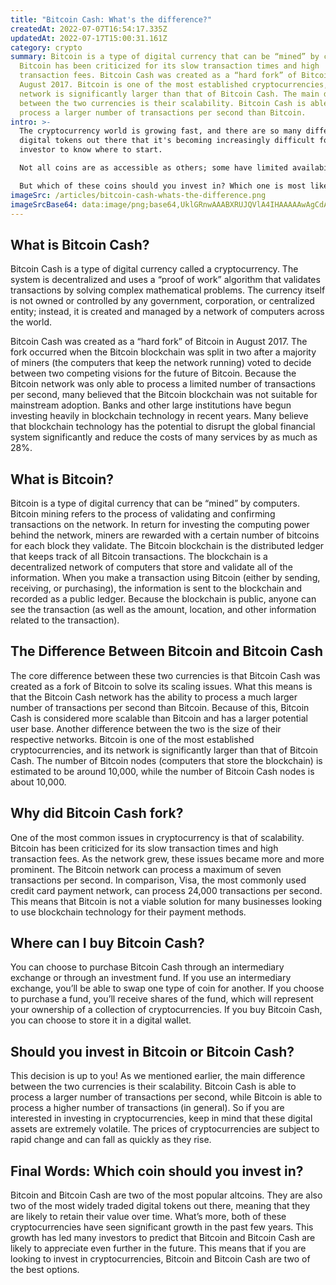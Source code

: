 ```yaml
---
title: "Bitcoin Cash: What's the difference?"
createdAt: 2022-07-07T16:54:17.335Z
updatedAt: 2022-07-17T15:00:31.161Z
category: crypto
summary: Bitcoin is a type of digital currency that can be “mined” by computers.
  Bitcoin has been criticized for its slow transaction times and high
  transaction fees. Bitcoin Cash was created as a “hard fork” of Bitcoin in
  August 2017. Bitcoin is one of the most established cryptocurrencies, and its
  network is significantly larger than that of Bitcoin Cash. The main difference
  between the two currencies is their scalability. Bitcoin Cash is able to
  process a larger number of transactions per second than Bitcoin.
intro: >-
  The cryptocurrency world is growing fast, and there are so many different
  digital tokens out there that it's becoming increasingly difficult for a new
  investor to know where to start. 

  Not all coins are as accessible as others; some have limited availability and can only be purchased directly from the company selling the token. Others can be bought through an online exchange (such as Binance or Coinbase) or an intermediary service (like Changelly or ShapeShift).

  But which of these coins should you invest in? Which one is most likely to succeed? Which has the best long-term potential? Let’s take a look at two of the most popular alternative digital currencies and see what sets them apart.
imageSrc: /articles/bitcoin-cash-whats-the-difference.png
imageSrcBase64: data:image/png;base64,UklGRnwAAABXRUJQVlA4IHAAAAAwAgCdASoKAAoAAUAmJaACdAEPBZj+XPL0AADLJP/+kYFsWKU8FPvphYKk2MC/D052WOWjosglqmSWserp8I4ZhNk/W+hysadOYO73EEylztATzRTh74neFNjb0Rf+2buofSXIH7vylNvq/Gb8AAAA
---
```


## What is Bitcoin Cash?

Bitcoin Cash is a type of digital currency called a cryptocurrency. The system is decentralized and uses a “proof of work” algorithm that validates transactions by solving complex mathematical problems. The currency itself is not owned or controlled by any government, corporation, or centralized entity; instead, it is created and managed by a network of computers across the world.

Bitcoin Cash was created as a “hard fork” of Bitcoin in August 2017. The fork occurred when the Bitcoin blockchain was split in two after a majority of miners (the computers that keep the network running) voted to decide between two competing visions for the future of Bitcoin.
Because the Bitcoin network was only able to process a limited number of transactions per second, many believed that the Bitcoin blockchain was not suitable for mainstream adoption.
Banks and other large institutions have begun investing heavily in blockchain technology in recent years. Many believe that blockchain technology has the potential to disrupt the global financial system significantly and reduce the costs of many services by as much as 28%.

## What is Bitcoin?

Bitcoin is a type of digital currency that can be “mined” by computers. Bitcoin mining refers to the process of validating and confirming transactions on the network. In return for investing the computing power behind the network, miners are rewarded with a certain number of bitcoins for each block they validate.
The Bitcoin blockchain is the distributed ledger that keeps track of all Bitcoin transactions. The blockchain is a decentralized network of computers that store and validate all of the information.
When you make a transaction using Bitcoin (either by sending, receiving, or purchasing), the information is sent to the blockchain and recorded as a public ledger.
Because the blockchain is public, anyone can see the transaction (as well as the amount, location, and other information related to the transaction).

## The Difference Between Bitcoin and Bitcoin Cash

The core difference between these two currencies is that Bitcoin Cash was created as a fork of Bitcoin to solve its scaling issues. What this means is that the Bitcoin Cash network has the ability to process a much larger number of transactions per second than Bitcoin.
Because of this, Bitcoin Cash is considered more scalable than Bitcoin and has a larger potential user base.
Another difference between the two is the size of their respective networks. Bitcoin is one of the most established cryptocurrencies, and its network is significantly larger than that of Bitcoin Cash.
The number of Bitcoin nodes (computers that store the blockchain) is estimated to be around 10,000, while the number of Bitcoin Cash nodes is about 10,000.

## Why did Bitcoin Cash fork?

One of the most common issues in cryptocurrency is that of scalability. Bitcoin has been criticized for its slow transaction times and high transaction fees. As the network grew, these issues became more and more prominent.
The Bitcoin network can process a maximum of seven transactions per second. In comparison, Visa, the most commonly used credit card payment network, can process 24,000 transactions per second.
This means that Bitcoin is not a viable solution for many businesses looking to use blockchain technology for their payment methods.

## Where can I buy Bitcoin Cash?

You can choose to purchase Bitcoin Cash through an intermediary exchange or through an investment fund.
If you use an intermediary exchange, you’ll be able to swap one type of coin for another. If you choose to purchase a fund, you’ll receive shares of the fund, which will represent your ownership of a collection of cryptocurrencies.
If you buy Bitcoin Cash, you can choose to store it in a digital wallet.

## Should you invest in Bitcoin or Bitcoin Cash?

This decision is up to you! As we mentioned earlier, the main difference between the two currencies is their scalability. Bitcoin Cash is able to process a larger number of transactions per second, while Bitcoin is able to process a higher number of transactions (in general).
So if you are interested in investing in cryptocurrencies, keep in mind that these digital assets are extremely volatile. The prices of cryptocurrencies are subject to rapid change and can fall as quickly as they rise.

## Final Words: Which coin should you invest in?

Bitcoin and Bitcoin Cash are two of the most popular altcoins. They are also two of the most widely traded digital tokens out there, meaning that they are likely to retain their value over time.
What’s more, both of these cryptocurrencies have seen significant growth in the past few years.
This growth has led many investors to predict that Bitcoin and Bitcoin Cash are likely to appreciate even further in the future.
This means that if you are looking to invest in cryptocurrencies, Bitcoin and Bitcoin Cash are two of the best options.
